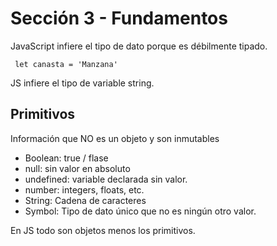 # Sección 3 - Fundamentos

JavaScript infiere el tipo de dato porque es débilmente tipado.

<code> let canasta = 'Manzana' </code>

JS infiere el tipo de variable string.

## Primitivos

Información que NO es un objeto y son inmutables

- Boolean: true / flase
- null: sin valor en absoluto
- undefined: variable declarada sin valor.
- number: integers, floats, etc.
- String: Cadena de caracteres
- Symbol: Tipo de dato único que no es ningún otro valor.


En JS todo son objetos menos los primitivos.